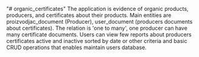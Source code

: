"# organic_certificates" 
The application is evidence of organic products, producers, and certificates about their products. Main entities are proizvodjac_document
(Producer), user_document (producers documents about certificates). The relation is 'one to many', one producer can have many certificate documents. Users can view few reports about producers certificates active and inactive sorted by date or other criteria and basic CRUD operations that enables maintain users database. 
